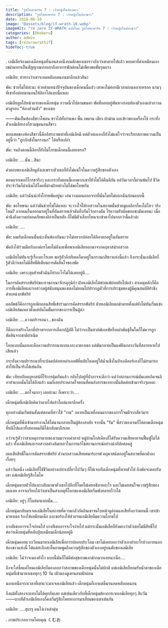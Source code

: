 ```yaml
---
title: 'รูทโทสะพาร์ท 7 : เจ้าหญิงในห้องขาว'
description: "รูทโทสะพาร์ท 7 : เจ้าหญิงในห้องขาว"
date: 2018-06-10
image: "@assets/blog/if-wrath-10.webp"
imageAlt: "re zero IF-WRATH แปลไทย รูทโทสะพาร์ท 7 : เจ้าหญิงในห้องขาว"
categories: [Oboberu]
author: admin
tags: [rezerowrathif]
hideToc: true
---
```

.
เอมิเลียจ้องมองเด็กหนุ่มที่นอนสงบนิ่งบนตักของเธอราวกับว่าเขาตายไปแล้ว ขอบตาที่ดำเหมือนเอาเขม่ามาทาเป็นสัญญาณบ่งบอกถึงอาการพักผ่อนไม่เพียงพอขั้นรุนแรง

เอมิเลีย: ท่าทางว่าเขาจะอดหลับอดนอนมาอีกแล้วสินะ

พัค: ช่วยไม่ได้ล่ะนะ ด้วยตำแหน่งปัจจุบันของเด็กคนนี้แล้ว เขาคงไม่ค่อยมีเวลาผ่อนคลายหรอก นานๆ ทีเขาถึงค่อยมานอนให้ลิอาโอ๋แบบนี้แหละ

เอมิเลียลูบไล้หน้าผากของเด็กหนุ่ม กวาดนิ้วไปตามขนตา พัคที่ลอยอยู่พันหางรอบท้องตัวเองแล้วกวาดตาดูรอบ "ห้องส่วนตัว" ของเธอ

――มันเป็นห้องสีขาวโพลน ขาวไปทั้งกำแพง พื้น เพดาน เตียง ผ้าม่าน และข้าวของเครื่องใช้ กระทั่งตัวเอมิเลียเองก็สวมชุดนอนสีขาว

ขอบเขตของห้องสีขาวนี้คืออิสรภาพเท่าที่เอมิเลียมี แต่ตัวเธอเองก็ยังไม่แน่ใจว่าจะเรียกสภาพความเป็นอยู่นี้ว่า "ถูกกักขังในกรงนก" ได้หรือเปล่า

พัค: จนถึงตอนนี้ลิอาก็ยังไม่โกรธเด็กคนนี้เลยเหรอ?

เอมิเลีย: ....นั่น...สินะ

คำตอบของเอมิเลียดูลังเลเพราะตัวเธอก็ยังไม่แน่ใจในความรู้สึกของตัวเอง

ตอนแรกเธอก็โกรธจริงๆ และกระทั่งตอนนี้เองพวกเขาก็ยังไม่ได้คืนดีกัน แต่วันเวลาก็ผ่านพ้นไป ชีวิตประจำวันก็ดำเนินไปโดยที่ต่างฝ่ายต่างไม่ได้ขอโทษกัน

เอมิเลีย: แต่ว่าฉันน่ะยังโกรธพัคอยู่นะ เล่นวางแผนออกจากที่นั่นโดยไม่บอกฉันก่อนแบบนี้

พัค: ขอโทษนะ แต่ว่ามันช่วยไม่ได้แหละ จะวางใจให้รอสวาลในสภาพนั้นช่วยดูแลลิอาก็คงไม่ไหว จริงไหม? ลากคนอื่นออกมาอยู่ในที่อันตรายแล้วดันทิ้งกันไว้กลางคัน ไร้ความรับผิดชอบชะมัดเลยนะ เมื่อคำนึงถึงความปลอดภัยของลิอาเป็นหลัก ก็ไม่มีตัวเลือกไหนจะเข้าตาไปมากกว่านี้แล้วล่ะ

เอมิเลีย: ....

พัค: ผมกับเด็กคนนั้นน่ะเห็นพ้องกันนะว่าไม่อยากปล่อยให้ลิอาตกอยู่ในอันตราย

พัคถึงได้ร่วมมือกับองค์กรโดยไม่ลังเลเพื่อพาเอมิเลียออกมาจากคฤหาสน์รอสวาล

เอมิเลียไม่ทันจะรู้เรื่องอะไรเลย พอรู้ตัวอีกทีเธอก็มาอยู่ในกรงนกสีขาวแห่งนี้แล้ว ถึงกระนั้นเอมิเลียก็รู้ตัวดีว่าเธอไม่มีสิทธิ์ติเตียนการตัดสินใจของพัค

เอมิเลีย: เพราะสุดท้ายตัวฉันก็ทำอะไรไม่ได้เลยอยู่ดี....

ในการคัดสรรกษัตริย์ของราชอาณาจักรลุกุนิก้า ฝ่ายเอมิเลียได้พ่ายแพ้ย่อยยับไปแล้ว สาเหตุหลักก็คือการที่เอมิเลียและรอสวาลผู้สนับสนุนของเธอไม่ยอมไปปรากฏตัวที่การประชุมของผู้มีคุณสมบัติท้าชิงตำแหน่งกษัตริย์

ผลลัพธ์ก็คือการถูกเพิกถอนสิทธิ์เข้าร่วมการคัดสรรกษัตริย์ ฝ่ายเอมิเลียตกม้าตายตั้งแต่ยังไม่ทันเริ่มแข่ง เอมิเลียล้มเหลวตั้งแต่บันไดขั้นแรกของการเป็นผู้นำ

เอมิเลีย: ....ความปรารถนา...ของฉัน

ก็คือการสร้างโลกที่ปราศจากการเลือกปฏิบัติ ไม่ว่าจะเป็นฮาล์ฟเอลฟ์หรือเผ่าพันธุ์อื่นใดก็ไม่ควรถูกตัดสินจากชาติกำเนิด

โลกแบบนั้นแหละคือความปรารถนาแบบเงอะงะของเธอ แต่มันกลายเป็นแค่ฝันกลางวันที่สลายหายไปเสียแล้ว

กระทั่งความปรารถนาที่จะปลดปล่อยเหล่าเอลฟ์ที่หลับใหลอยู่ใต้น้ำแข็งในป่าเอลิออร์เองก็ไม่สามารถทำให้เป็นจริงได้เช่นกัน

พัค: เทียบกับคฤหาสน์ที่ไร้การคุ้มกันแล้ว กลับไปอยู่ที่ป่าอาจจะดีกว่า แต่ว่าสถานการณ์มันเลยเถิดจนลิอาทำแบบนั้นไม่ได้อีกแล้ว ผมก็เลยประหลาดใจตอนที่คนส่งสารของทางนั้นติดต่อเข้ามาจริงๆแหละ

เอมิเลีย: ....ตกใจมากๆ เลยล่ะนะ ก็เพราะว่า....

เด็กหนุ่มที่เอมิเลียคิดว่าตายไปแล้วโผล่มาหาอีกครั้ง

ทุกอย่างมันเริ่มต้นตั้งแต่ตอนที่สาวใช้ "เรม" กลายเป็นเหยื่อคนแรกของการโจมตีจากสัตว์มาร

เด็กหนุ่มที่พึ่งเข้ามาทำงานได้ไม่นานกลายเป็นผู้ต้องสงสัย จากนั้น "รัม" พี่สาวของเรมก็ไล่ตามเด็กหนุ่มที่หนีไปและทั้งสองคนก็มิได้กลับมาอีกเลย

กว่าจะรู้ตัวว่าสาเหตุการตายของเรมมาจากคำสาป หมู่บ้านใกล้เคียงก็ได้รับความเสียหายจนฟื้นฟูไม่ได้แล้ว ทั้งเอมิเลียและรอสวาลต่างล้มเหลวในการแก้ไขสถานการณ์อย่างน่าอัปยศอดสู

เธอเสียสิทธิ์ในการคัดสรรกษัตริย์ ส่วนรอสวาลเสียยศมาร์เกรฟ คฤหาสน์ตกอยู่ในสภาพที่ตกต่ำลงเรื่อยๆ

แล้ววันหนึ่ง เอมิเลียที่ใช้ชีวิตอย่างเปล่าเปลี่ยวไปวันๆ ก็ได้เจอกับเด็กหนุ่มที่หายตัวไป ถึงพัคจะตอบรับเขา แต่เอมิเลียรู้สึกโมโห

เด็กหนุ่มหายตัวไปและกลับมาพาตัวเธอไปอีกที่โดยไม่เคยอธิบายอะไร และไม่เคยสนใจความรู้สึกของเธอเลย อาจจะเรียกได้ว่าเขาเป็นสาเหตุที่โลกของเอมิเลียเริ่มพังทลายก็ว่าได้

เอมิเลีย: อยู่ๆ ก็โผล่มาแบบนั้น....

เด็กหนุ่มกลับมาเจอเอมิเลียในสภาพที่ความกลัวกัดกินเขาจนใบหน้าดูอ่อนแอเสียยิ่งกว่าตอนนี้ เขาเข้ามาหาเธอ ร้องไห้เหมือนเด็ก และขอร้องให้ช่วยจนเอมิเลียลืมความโกรธไป

บางทีเธออาจจะใจอ่อนไป บางทีเธออาจจะใจง่ายไป แต่กระนั้นเอมิเลียก็ยังมองว่าตัวเธอไม่มีสิทธิ์ไปต่อว่าเด็กหนุ่มที่หลับปุ๋ยเหมือนเด็กน้อยอยู่ดี

เด็กหนุ่มคอยแวะเวียนมาหาเอมิเลียเพื่อการปลอบประโลม เขาไม่เคยบอกว่าตัวเองทำอะไรบ้างภายนอกห้องขาวแห่งนี้ ได้แต่สะอึกสะอื้นยามพูดถึงความรู้สึกของตัวเองอยู่บนตักของเอมิเลีย

เอมิเลีย: ไม่ว่าจะมองยังไง แบบนี้มันก็ไม่ดีต่อสุขภาพเอาม้ากมากเลยนะเนี่ย....

ถึงจะใสซื่อแค่ไหนเอมิเลียก็มองออกว่าสภาพของเด็กหนุ่มนั้นไม่ปกติ แต่เอมิเลียก็ยอมรับน้ำตาของเด็กหนุ่มที่เข้ามาหาเธอทุกๆ 10 วัน เฝ้ามองดูเขานอนพักผ่อน

นอกเหนือจากเวลาที่เขาแวะมาเจอเอมิเลียแล้ว เด็กหนุ่มก็เอาแต่ดิ้นรนอดหลับอดนอน

ถึงแม้ทั้งสองจะแทบไม่ได้คุยกันเลย แต่เช่นเดียวกับที่เด็กหนุ่มต้องการเจอเอมิเลียทุกๆ สิบวัน ――บางทีตัวเอมิเลียเองก็คงเริ่มรู้สึกโหยหาการมาเยี่ยมของเขาเช่นกัน

เอมิเลีย: ....สุบารุ คนโง่เง่าเต่าตุ่น

.
ภาพประกอบวาดโดยคุณ くむお
